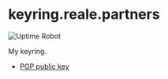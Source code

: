# keyring.reale.partners

![Uptime Robot](https://img.shields.io/uptimerobot/status/m788020640-d1220f3612fbc2707de36c1c)

My keyring.

* [PGP public key](reale-pgp.txt)
